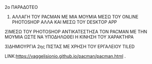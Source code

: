 2ο ΠΑΡΑΔΟΤΕΟ

1) ΑΛΛΑΓΗ ΤΟΥ PACΜΑΝ ΜΕ ΜΙΑ ΜΟΥΜΙΑ ΜΕΣΩ ΤΟΥ ONLINE PHOTOSHOP ΑΛΛΑ ΚΑΙ ΜΕΣΩ ΤΟΥ DESKTOP APP

2)MEΣΩ ΤΟΥ PHOTOSHOP ΑΝΤΙΚΑΤΕΣΤΗΣΑ ΤΟΝ PACMAN ΜΕ ΤΗΝ ΜΟΥΜΙΑ ΩΣΤΕ ΝΑ ΥΠΟΔΗΛΩΘΕΙ Η ΚΙΝΗΣΗ ΤΟΥ ΧΑΡΑΚΤΗΡΑ

3)ΔΗΜΙΟΥΡΓΙΑ 2ης ΠΙΣΤΑΣ ΜΕ ΧΡΗΣΗ ΤΟΥ ΕΡΓΑΛΕΙΟΥ TILED


LINK:https://vaggelisionio.github.io/pacman/pacman.html
.
